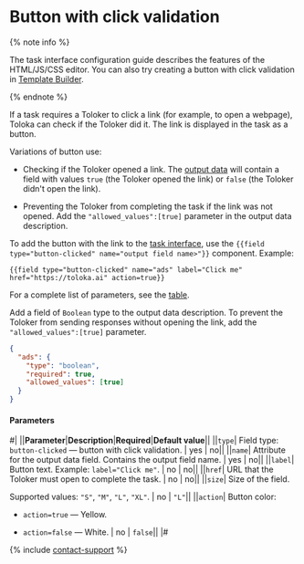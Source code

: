 # Button with click validation

{% note info %}

The task interface configuration guide describes the features of the HTML/JS/CSS editor. You can also try creating a button with click validation in [Template Builder](../../../template-builder/operations/internet-search.md#action.open-link).

{% endnote %}

If a task requires a Toloker to click a link (for example, to open a webpage), Toloka can check if the Toloker did it. The link is displayed in the task as a button.

Variations of button use:

- Checking if the Toloker opened a link. The [output data](../../../glossary.md#input-output-data) will contain a field with values `true` (the Toloker opened the link) or `false` (the Toloker didn't open the link).

- Preventing the Toloker from completing the task if the link was not opened. Add the `"allowed_values":[true]` parameter in the output data description.

To add the button with the link to the [task interface](../../../glossary.md#task-interface), use the `{{field type="button-clicked" name="output field name>"}}` component. Example:

```plaintext
{{field type="button-clicked" name="ads" label="Click me" href="https://toloka.ai" action=true}}
```

For a complete list of parameters, see the [table](#parameters).

Add a field of `Boolean` type to the output data description. To prevent the Toloker from sending responses without opening the link, add the `"allowed_values":[true]` parameter.

```json
{
  "ads": {
    "type": "boolean",
    "required": true,
    "allowed_values": [true]
  }
}
```

#### Parameters

#|
||**Parameter**|**Description**|**Required**|**Default value**||
||`type`| Field type: `button-clicked` — button with click validation. | yes | no||
||`name`| Attribute for the output data field. Contains the output field name. | yes | no||
||`label`| Button text. Example: `label="Click me"`. | no | no||
||`href`| URL that the Toloker must open to complete the task. | no | no||
||`size`| Size of the field.

Supported values: `"S"`, `"M"`, `"L"`, `"XL"`. | no | `"L"`||
||`action`| Button color:

- `action=true` — Yellow.

- `action=false` — White. | no | `false`||
|#

{% include [contact-support](../../_includes/contact-support.md) %}